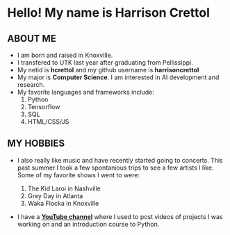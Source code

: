 # Hello! My name is Harrison Crettol

## ABOUT ME
* I am born and raised in Knoxville.
* I transfered to UTK last year after graduating from Pellissippi. 
* My netid is **hcrettol** and my github username is **harrisoncrettol**
* My major is **Computer Science**. I am interested in AI development and research.
* My favorite languages and frameworks include:
    1. Python
    2. Tensorflow
    3. SQL
    4. HTML/CSS/JS

## MY HOBBIES
* I also really like music and have recently started going to concerts. This past summer I took a few spontanious trips to see a few artists I like. Some of my favorite shows I went to were: 
    1. The Kid Laroi in Nashville
    2. Grey Day in Atlanta
    3. Waka Flocka in Knoxville

* I have a [**YouTube channel**](https://www.youtube.com/@harrisoncrettol) where I used to post videos of projects I was working on and an introduction course to Python.